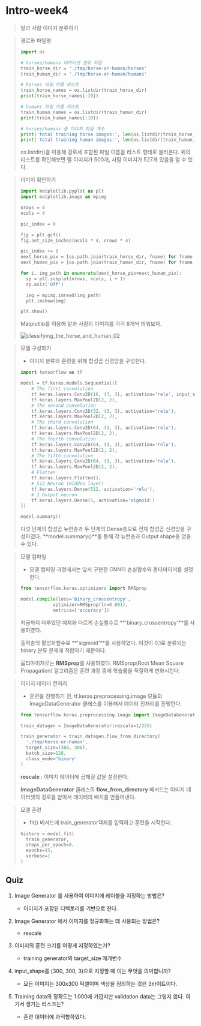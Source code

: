 # Intro-week4

> 말과 사람 이미지 분류하기



>경로와 파일명
>
>```python
>import os
>
># horses/humans 데이터셋 경로 지정
>train_horse_dir = './tmp/horse-or-human/horses'
>train_human_dir = './tmp/horse-or-human/humans'
>
># horses 파일 이름 리스트
>train_horse_names = os.listdir(train_horse_dir)
>print(train_horse_names[:10])
>
># humans 파일 이름 리스트
>train_human_names = os.listdir(train_human_dir)
>print(train_human_names[:10])
>
># horses/humans 총 이미지 파일 개수
>print('total training horse images:', len(os.listdir(train_horse_dir)))
>print('total training human images:', len(os.listdir(train_human_dir)))
>```
>
>os.listdir()을 이용해 경로세 포함된 파일 이름을 리스트 형태로 불러온다. 위의 리스트를 확인해보면 말 이미지가 500개, 사람 이미지가 527개 있음을 알 수 있다.



> 이미지 확인하기
>
> ```python
> import matplotlib.pyplot as plt
> import matplotlib.image as mpimg
> 
> nrows = 4
> ncols = 4
> 
> pic_index = 0
> 
> fig = plt.gcf()
> fig.set_size_inches(ncols * 4, nrows * 4)
> 
> pic_index += 8
> next_horse_pix = [os.path.join(train_horse_dir, fname) for fname in train_horse_names[pic_index-8:pic_index]]
> next_human_pix = [os.path.join(train_human_dir, fname) for fname in train_human_names[pic_index-8:pic_index]]
> 
> for i, img_path in enumerate(next_horse_pix+next_human_pix):
>   sp = plt.subplot(nrows, ncols, i + 1)
>   sp.axis('Off')
> 
>   img = mpimg.imread(img_path)
>   plt.imshow(img)
> 
> plt.show()
> ```
>
> Matplotlib를 이용해 말과 사람의 이미지를 각각 8개씩 띄워보자.
>
> ![classifying_the_horse_and_human_02](https://codetorial.net/tensorflow/_images/classifying_the_horse_and_human_02.png)



> 모델 구성하기
>
> * 이미지 분류와 훈련을 위해 합성곱 신경망을 구성한다.
>
> ```python
> import tensorflow as tf
> 
> model = tf.keras.models.Sequential([
>     # The first convolution
>     tf.keras.layers.Conv2D(16, (3, 3), activation='relu', input_shape=(300, 300, 3)),
>     tf.keras.layers.MaxPool2D(2, 2),
>     # The second convolution
>     tf.keras.layers.Conv2D(32, (3, 3), activation='relu'),
>     tf.keras.layers.MaxPool2D(2, 2),
>     # The third convolution
>     tf.keras.layers.Conv2D(64, (3, 3), activation='relu'),
>     tf.keras.layers.MaxPool2D(2, 2),
>     # The fourth convolution
>     tf.keras.layers.Conv2D(64, (3, 3), activation='relu'),
>     tf.keras.layers.MaxPool2D(2, 2),
>     # The fifth convolution
>     tf.keras.layers.Conv2D(64, (3, 3), activation='relu'),
>     tf.keras.layers.MaxPool2D(2, 2),
>     # Flatten
>     tf.keras.layers.Flatten(),
>     # 512 Neuron (Hidden layer)
>     tf.keras.layers.Dense(512, activation='relu'),
>     # 1 Output neuron
>     tf.keras.layers.Dense(1, activation='sigmoid')
> ])
> 
> model.summary()
> ```
>
> 다섯 단계의 합성곱 뉴런층과 두 단계의 Dense층으로 전체 합성곱 신경망을 구성하였다. **model.summary()**를 통해 각 뉴런층과 Output shape을 얻을 수 있다.



> 모델 컴파일
>
> * 모델 컴파일 과정에서는 앞서 구현한 CNN의 손실함수와 옵티마이저를 설정한다.
>
> ```python
> from tensorflow.keras.optimizers import RMSprop
> 
> model.compile(loss='binary_crossentropy',
>             optimizer=RMSprop(lr=0.001),
>             metrics=['accuracy'])
> ```
>
> 지금까지 다루었던 예제와 다르게 손실함수로 **'binary_crossentropy'**를 사용하였다.
>
> 출력층의 활성화함수로 **'sigmoid'**를 사용하였다. 이것이 0,1로 분류되는 binary 분류 문제에 적합하기 때문이다.
>
> 옵티마이저로는 **RMSprop**를 사용하였다. RMSprop(Root Mean Square Propagation) 알고리즘은 훈련 과정 중에 학습률을 적절하게 변화시킨다.



> 이미지 데이터 전처리
>
> * 훈련을 진행하기 전, tf.keras.preprocessing.image 모듈의 ImageDataGenerator 클래스를 이용해서 데이터 전처리를 진행한다.
>
> ```python
> from tensorflow.keras.preprocessing.image import ImageDataGenerator
> 
> train_datagen = ImageDataGenerator(rescale=1/255)
> 
> train_generator = train_datagen.flow_from_directory(
>   './tmp/horse-or-human',
>   target_size=(300, 300),
>   batch_size=128,
>   class_mode='binary'
> )
> ```
>
> **rescale** : 이미지 테이터에 곱해질 값을 설정한다.
>
> **ImageDataGenerator** 클래스의 **flow_from_directory** 메서드는 이미지 데이터셋의 경로를 받아서 데이터의 배치를 만들어낸다.



> 모델 훈련
>
> * fit() 메서드에 train_generator객체를 입력하고 훈련을 시작한다.
>
> ```python
> history = model.fit(
>   train_generator,
>   steps_per_epoch=8,
>   epochs=15,
>   verbose=1
> )
> ```



## Quiz

1. Image Generator 를 사용하여 이미지에 레이블을 지정하는 방법은?

   - 이미지가 포함된 디렉토리를 기반으로 한다.

     

2. Image Generator 에서 이미지를 정규화하는 데 사용되는 방법은?

   * rescale

     

3. 이미지의 훈련 크기를 어떻게 지정하였는가?

   * training generator의 target_size 매개변수

     

4. input_shape를 (300, 300, 3)으로 지정할 때 이는 무엇을 의미합니까?
   * 모든 이미지는 300x300 픽셀이며 색상을 정의하는 것은 3바이트이다.



5. Training data의 정확도는 1.000에 가깝지만 validation data는 그렇지 않다. 여기서 생기는 리스크는?
   * 훈련 데이터에 과적합하였다.